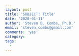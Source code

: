 ```yaml
---
layout: post
title: 'SUBJECT: Title'
date: '2020-01-11'
author: 'Steven B. Combs, Ph.D.'
email: 'steven.combs@gmail.com'
comments: 'yes'
category: 
tags:
  -
---
```

<!--stackedit_data:
eyJoaXN0b3J5IjpbMTU3MzIzMzMxOF19
-->